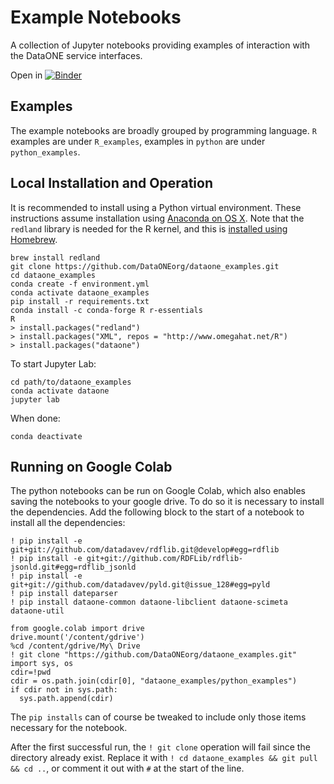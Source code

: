 # Example Notebooks

A collection of Jupyter notebooks providing examples of interaction with the DataONE service interfaces.

Open in [![Binder](https://mybinder.org/badge_logo.svg)](https://mybinder.org/v2/gh/DataONEorg/dataone_examples/master)

## Examples

The example notebooks are broadly grouped by programming language. `R` examples are under `R_examples`, examples in `python` are under `python_examples`.

## Local Installation and Operation

It is recommended to install using a Python virtual environment. These instructions assume installation using [Anaconda on OS X](https://docs.anaconda.com/anaconda/install/mac-os/). Note that the `redland` library is needed for the R kernel, and this is [installed using Homebrew](https://cran.r-project.org/web/packages/redland/readme/README.html).

```
brew install redland
git clone https://github.com/DataONEorg/dataone_examples.git
cd dataone_examples
conda create -f environment.yml
conda activate dataone_examples
pip install -r requirements.txt
conda install -c conda-forge R r-essentials
R
> install.packages("redland")
> install.packages("XML", repos = "http://www.omegahat.net/R")
> install.packages("dataone")
```

To start Jupyter Lab:
```
cd path/to/dataone_examples
conda activate dataone
jupyter lab
```

When done:
```
conda deactivate
```

## Running on Google Colab

The python notebooks can be run on Google Colab, which also enables saving the notebooks to your google drive. To do so it is necessary to install the dependencies. Add the following block to the start of a notebook to install all the dependencies:

```
! pip install -e git+git://github.com/datadavev/rdflib.git@develop#egg=rdflib
! pip install -e git+git://github.com/RDFLib/rdflib-jsonld.git#egg=rdflib_jsonld
! pip install -e git+git://github.com/datadavev/pyld.git@issue_128#egg=pyld
! pip install dateparser
! pip install dataone-common dataone-libclient dataone-scimeta dataone-util

from google.colab import drive
drive.mount('/content/gdrive')
%cd /content/gdrive/My\ Drive
! git clone "https://github.com/DataONEorg/dataone_examples.git"
import sys, os
cdir=!pwd
cdir = os.path.join(cdir[0], "dataone_examples/python_examples")
if cdir not in sys.path:
  sys.path.append(cdir)
```

The `pip installs` can of course be tweaked to include only those items necessary for the notebook.

After the first successful run, the `! git clone` operation will fail since the directory already exist. Replace it with `! cd dataone_examples && git pull && cd ..`, or comment it out with `#` at the start of the line.


